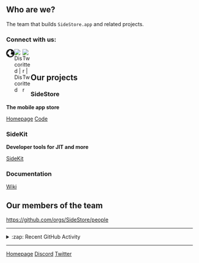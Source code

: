 <!-- 
Docs: How to use GitHub README and actions to auto-generate embedded content.
https://github.com/anuraghazra/github-readme-stats
https://www.youtube.com/watch?v=n6d4KHSKqGk
https://github.com/rahuldkjain/github-profile-readme-generator
 -->

## Who are we?

The team that builds `SideStore.app` and related projects.

### Connect with us:

<!--
[![Website](https://img.shields.io/website?label=sidestore.io&style=for-the-badge&url=https://sidestore.io)](https://sidestore.io)
[![Twitter Follow](https://img.shields.io/twitter/follow/sidestore_io?color=1DA1F2&logo=twitter&style=for-the-badge)](https://twitter.com/intent/follow?original_referer=https%3A%2F%2Fgithub.com%2Fsidestore&screen_name=sidestore)
[![GitHub Followers](https://img.shields.io/github/followers/sidestore?style=for-the-badge)]()
[![GitHub Sponsors](https://img.shields.io/github/sponsors/sidestore?style=for-the-badge
)]() 
-->

[<img align="left" alt="sidestore.io" width="22px" src="https://raw.githubusercontent.com/iconic/open-iconic/master/svg/globe.svg" />][website]
[<img align="left" alt="Discord | Discord" width="22px" src="https://cdn.jsdelivr.net/npm/simple-icons@v3/icons/discord.svg" />][discord]
[<img align="left" alt="Twitter | Twitter" width="22px" src="https://cdn.jsdelivr.net/npm/simple-icons@v3/icons/twitter.svg" />][twitter]

<br />
<br />

## Our projects

### SideStore

__The mobile app store__

[Homepage][website]
[Code][git.sidestore]

### SideKit

__Developer tools for JIT and more__

[SideKit][git.sidekit]

### Documentation

[Wiki][wiki]

## Our members of the team

https://github.com/orgs/SideStore/people

---

<details>
  <summary>:zap: Recent GitHub Activity</summary>

<!--START_SECTION:activity-->
1. ❗️ Opened issue [#1062](https://github.com/SideStore/SideStore/issues/1062) in [SideStore/SideStore](https://github.com/SideStore/SideStore)
2. 🗣 Commented on [#1061](https://github.com/SideStore/SideStore/issues/1061) in [SideStore/SideStore](https://github.com/SideStore/SideStore)
3. 🗣 Commented on [#1061](https://github.com/SideStore/SideStore/issues/1061) in [SideStore/SideStore](https://github.com/SideStore/SideStore)
4. 🗣 Commented on [#1061](https://github.com/SideStore/SideStore/issues/1061) in [SideStore/SideStore](https://github.com/SideStore/SideStore)
5. 🗣 Commented on [#1061](https://github.com/SideStore/SideStore/issues/1061) in [SideStore/SideStore](https://github.com/SideStore/SideStore)
6. 🗣 Commented on [#1061](https://github.com/SideStore/SideStore/issues/1061) in [SideStore/SideStore](https://github.com/SideStore/SideStore)
7. 🗣 Commented on [#1061](https://github.com/SideStore/SideStore/issues/1061) in [SideStore/SideStore](https://github.com/SideStore/SideStore)
8. 🗣 Commented on [#1061](https://github.com/SideStore/SideStore/issues/1061) in [SideStore/SideStore](https://github.com/SideStore/SideStore)
9. ❗️ Opened issue [#1061](https://github.com/SideStore/SideStore/issues/1061) in [SideStore/SideStore](https://github.com/SideStore/SideStore)
10. 🗣 Commented on [#1044](https://github.com/SideStore/SideStore/issues/1044) in [SideStore/SideStore](https://github.com/SideStore/SideStore)
11. ❗️ Opened issue [#1059](https://github.com/SideStore/SideStore/issues/1059) in [SideStore/SideStore](https://github.com/SideStore/SideStore)
12. 🗣 Commented on [#1057](https://github.com/SideStore/SideStore/issues/1057) in [SideStore/SideStore](https://github.com/SideStore/SideStore)
13. 🗣 Commented on [#605](https://github.com/SideStore/SideStore/issues/605) in [SideStore/SideStore](https://github.com/SideStore/SideStore)
14. 🗣 Commented on [#1057](https://github.com/SideStore/SideStore/issues/1057) in [SideStore/SideStore](https://github.com/SideStore/SideStore)
15. ❗️ Opened issue [#1058](https://github.com/SideStore/SideStore/issues/1058) in [SideStore/SideStore](https://github.com/SideStore/SideStore)
16. 🗣 Commented on [#2](https://github.com/SideStore/assets/issues/2) in [SideStore/assets](https://github.com/SideStore/assets)
17. ❗️ Opened issue [#2](https://github.com/SideStore/assets/issues/2) in [SideStore/assets](https://github.com/SideStore/assets)
18. 🗣 Commented on [#1057](https://github.com/SideStore/SideStore/issues/1057) in [SideStore/SideStore](https://github.com/SideStore/SideStore)
19. 💪 Opened PR [#1057](https://github.com/SideStore/SideStore/pull/1057) in [SideStore/SideStore](https://github.com/SideStore/SideStore)
20. 🗣 Commented on [#1054](https://github.com/SideStore/SideStore/issues/1054) in [SideStore/SideStore](https://github.com/SideStore/SideStore)
<!--END_SECTION:activity-->

</details>

---

[Homepage][patreon] [Discord][discord] [Twitter][twitter]

<!--
- [Patreon][patreon]
- [OpenCollective][opencollective]
- [YouTube][youtube]
-->

[website]: https://sidestore.io
[wiki]: https://wiki.sidestore.io
[twitter]: https://twitter.com/sidestore_io
[discord]: https://discord.gg/sidestore-949183273383395328
[youtube]: https://youtube.com/TODO
[patreon]: https://www.patreon.com/SideStore
[opencollective]: https://opencollective.com/TODO
[git.sidestore]: https://github.com/SideStore/SideStore/
[git.sidekit]: https://github.com/SideStore/SideKit

